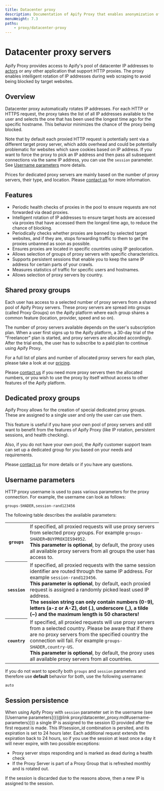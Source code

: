 ```yaml
---
title: Datacenter proxy
description: Documentation of Apify Proxy that enables anonymization of access to websites and IP rotation.
menuWeight: 7.3
paths:
    - proxy/datacenter-proxy
---
```


# [](#datacenter-proxy-servers)Datacenter proxy servers

Apify Proxy provides access to Apify's pool of datacenter IP addresses to [actors](./actor) or any other application that support HTTP proxies. The proxy enables intelligent rotation of IP addresses during web scraping to avoid being blocked by target websites.

## [](#overview)Overview

Datacenter proxy automatically rotates IP addresses. For each HTTP or HTTPS request, the proxy takes the list of all IP addresses available to the user and selects the one that has been used the longest time ago for the specific hostname. This behavior minimizes the chance of the proxy being blocked.

Note that by default each proxied HTTP request is potentially sent via a different target proxy server, which adds overhead and could be potentially problematic for websites which save cookies based on IP address. If you want to force the proxy to pick an IP address and then pass all subsequent connections via the same IP address, you can use the `session` parameter. See [Username parameters](#username-parameters) more details.

Prices for dedicated proxy servers are mainly based on the number of proxy servers, their type, and location. Please [contact us](https://apify.com/contact) for more information.

## [](#features)Features

*   Periodic health checks of proxies in the pool to ensure requests are not forwarded via dead proxies.
*   Intelligent rotation of IP addresses to ensure target hosts are accessed via proxies that have accessed them the longest time ago, to reduce the chance of blocking.
*   Periodically checks whether proxies are banned by selected target websites, and if they are, stops forwarding traffic to them to get the proxies unbanned as soon as possible.
*   Ensures proxies are located in specific countries using IP geolocation.
*   Allows selection of groups of proxy servers with specific characteristics.
*   Supports persistent sessions that enable you to keep the same IP address for certain parts of your crawls.
*   Measures statistics of traffic for specific users and hostnames.
*   Allows selection of proxy servers by country.

## [](#shared-proxy-groups)Shared proxy groups

Each user has access to a selected number of proxy servers from a shared pool of Apify Proxy servers. These proxy servers are spread into groups (called Proxy Groups) on the Apify platform where each group shares a common feature (location, provider, speed and so on).

The number of proxy servers available depends on the user's subscription plan. When a user first signs up to the Apify platform, a 30-day trial of the "Freelancer" plan is started, and proxy servers are allocated accordingly. After the trial ends, the user has to subscribe to a paid plan to continue using Apify Proxy.

For a full list of plans and number of allocated proxy servers for each plan, please take a look at our [pricing](https://apify.com/pricing).

Please [contact us](https://apify.com/contact) if you need more proxy servers then the allocated numbers, or you wish to use the proxy by itself without access to other features of the Apify platform.

## [](#dedicated-proxy-groups)Dedicated proxy groups

Apify Proxy allows for the creation of special dedicated proxy groups. These are assigned to a single user and only the user can use them.

This feature is useful if you have your own pool of proxy servers and still want to benefit from the features of Apify Proxy (like IP rotation, persistent sessions, and health checking).

Also, if you do not have your own pool, the [](https://apify.com/contact)Apify customer support team can set up a dedicated group for you based on your needs and requirements.

Please [contact us](https://apify.com/contact) for more details or if you have any questions.

## [](#username-parameters)Username parameters

HTTP proxy username is used to pass various parameters for the proxy connection. For example, the username can look as follows:

    groups-SHADER,session-rand123456

The following table describes the available parameters:

<table class="table table-bordered table-condensed">
    <tbody>
    <tr>
        <th><code>groups</code></th>
        <td>
            If specified, all proxied requests will use proxy servers from selected proxy groups.
            For example <code>groups-SHADER+BUYPROXIES94952</code>.
            <br /><strong>This parameter is optional</strong>,
            by default, the proxy uses all available proxy servers from all groups the user has access to.
        </td>
    </tr>
    <tr>
        <th><code>session</code></th>
        <td>
            If specified, all proxied requests with the same session identifier are routed through
            the same IP address.
            For example <code>session-rand123456</code>.
            <br /><strong>This parameter is optional</strong>, by default, each proxied request
            is assigned a randomly picked least used IP address.
            <br /><strong>The session string can only contain numbers (0-9), letters (a-z or A-Z),
            dot (.), underscore (_), a tilde (~) and the maximum length is 50 characters!</strong>
        </td>
    </tr>
    <tr>
        <th><code>country</code></th>
        <td>
            If specified, all proxied requests will use proxy servers from a selected country. Please be aware that
            if there are no proxy servers from the specified country the connection will fail.
            For example <code>groups-SHADER,country-US</code>.
            <br /><strong>This parameter is optional</strong>,
            by default, the proxy uses all available proxy servers from all countries.
        </td>
    </tr>
    </tbody>
</table>

If you do not want to specify both `groups` and `session` parameters and therefore use **default** behavior for both, use the following username:

    auto

## [](#session-persistence)Session persistence

When using Apify Proxy with `session` parameter set in the username (see [Username parameters]({{@link proxy/datacenter_proxy.md#username-parameters}})) a single IP is assigned to the session ID provided after the first request is made. This IP/session_id combination is persited, and its expiration is set to 24 hours later. Each additional request extends the expiration back to 24 hours, so if you use the session at least once a day it will never expire, with two possible exceptions:

*   Proxy server stops responding and is marked as dead during a health check
*   If the Proxy Server is part of a Proxy Group that is refreshed monthly and is rotated out.

If the session is discarded due to the reasons above, then a new IP is assigned to the session.

